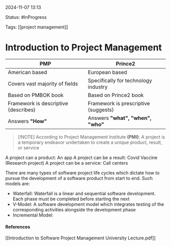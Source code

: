 
2024-11-07 13:13

Status: #InProgress

Tags: [[project management]] 

# Introduction to Project Management


| **PMP**                              | **Prince2**                          |
| ------------------------------------ | ------------------------------------ |
| American based                       | European based                       |
| Covers vast majority of fields       | Specifically for technology industry |
| Based on PMBOK book                  | Based on Prince2 book                |
| Framework is descriptive (describes) | Framework is prescriptive (suggests) |
| Answers **"How"**                    | Answers **"what", "when", "who"**    |


> [!NOTE] According to Project Management Institute **(PMI)**:
> A project is a temporary endeavor undertaken to create a unique product, result, or service

A project can a product: An app
A project can be a result: Covid Vaccine (Research project)
A project can be a service: Call centers

There are many types of software project life cycles which dictate how to pursue the development of a software product from start to end. Such models are:
- Waterfall:
	Waterfall is a linear and sequential software development. Each phase must be completed before starting the next
-  V-Model:
	A software development model which integrates testing of the corresponding activities alongside the development phase
- Incremental Model:



#### References
[[Introduction to Software Project Management University Lecture.pdf]] 